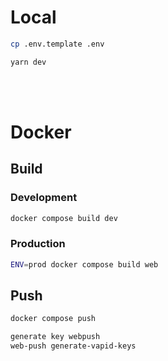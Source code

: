 # Local

```bash
cp .env.template .env
```

```bash
yarn dev
```

<br /><br />

# Docker

## Build

### Development

```bash
docker compose build dev
```

### Production

```bash
ENV=prod docker compose build web
```

## Push

```bash
docker compose push
```

```bash
generate key webpush
web-push generate-vapid-keys
```
